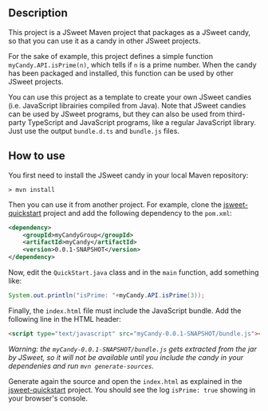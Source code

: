 
## Description

This project is a JSweet Maven project that packages as a JSweet candy, so that you can use it as a candy in other JSweet projects. 

For the sake of example, this project defines a simple function ``myCandy.API.isPrime(n)``, which tells if ``n`` is a prime number. When the candy has been packaged and installed, this function can be used by other JSweet projects.

You can use this project as a template to create your own JSweet candies (i.e. JavaScript librairies compiled from Java). Note that JSweet candies can be used by JSweet programs, but they can also be used from third-party TypeScript and JavaScript programs, like a regular JavaScript library. Just use the output ``bundle.d.ts`` and ``bundle.js`` files.

## How to use

You first need to install the JSweet candy in your local Maven repository:

```
> mvn install
```

Then you can use it from another project. For example, clone the [jsweet-quickstart](https://github.com/cincheo/jsweet-quickstart) project and add the following dependency to the ``pom.xml``:

```xml
<dependency>
	<groupId>myCandyGroup</groupId>
	<artifactId>myCandy</artifactId>
	<version>0.0.1-SNAPSHOT</version>
</dependency>
```

Now, edit the ``QuickStart.java`` class and in the ``main`` function, add something like:

```java
System.out.println("isPrime: "+myCandy.API.isPrime(3));
```

Finally, the ``index.html`` file must include the JavaScript bundle. Add the following line in the HTML header:

```html
<script type="text/javascript" src="myCandy-0.0.1-SNAPSHOT/bundle.js"></script>
```

*Warning: the ``myCandy-0.0.1-SNAPSHOT/bundle.js`` gets extracted from the jar by JSweet, so it will not be available until you include the candy in your dependenies and run ``mvn generate-sources``.*

Generate again the source and open the ``index.html`` as explained in the [jsweet-quickstart](https://github.com/cincheo/jsweet-quickstart) project. You should see the log ``isPrime: true`` showing in your browser's console.
